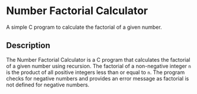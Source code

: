 # Number Factorial Calculator
A simple C program to calculate the factorial of a given number.

## Description
The Number Factorial Calculator is a C program that calculates the factorial of a given number using recursion. The factorial of a non-negative integer `n` is the product of all positive integers less than or equal to `n`. The program checks for negative numbers and provides an error message as factorial is not defined for negative numbers.

